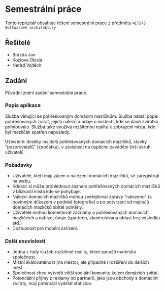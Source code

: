 # Semestrální práce
Tento repozitář obsahuje řešení semestrální práce z předmětu `4IT575 Softwarové architektury`

## Řešitelé
- Brázda Jan
- Kozlova Olesia
- Nerad Vojtěch

## Zadání
Původní znění zadání semestrální práce.

### Popis aplikace
Služba věnující se pohřešovaným domácím mazlíčkům. Služba nabízí popis pohřešovaných zvířat, jejich nálezů a údaje o místech, kde se dané zvířátko pohybovalo. Služba také využívá rozšířenou realitu k zobrazení místa, kde byl mazlíček spatřen naposledy.

Uživatelé: desítky majitelů pohřešovaných domácích mazlíčků, stovky "pozorovatelů" (zpočátku), v závislosti na úspěchu zavádění širší okruh uživatelů.

### Požadavky
- Uživatelé, kteří mají zájem o nalezení domácích mazlíčků, se zaregistrují na webu.
- Kdokoli si může prohlédnout seznam pohřešovaných domácích mazlíčků v blízkosti místa kde se pohybuje.
- Nálezci domácích mazlíčků mohou zveřejňovat zprávy "nalezeno" (s povinným důkazem v podobě fotografie) a po potvrzení od majitelů domácích mazlíčků sbírat odměny.
- Uživatelé mohou komentovat záznamy o pohřešovaných domácích mazlíčcích a nabízet údaje (spatřeno, zkontrolovaná oblast bez výsledku atd.)
- Dostupnost pro mobilní zařízení.

### Další souvislosti
- Jedna z řady služeb rozšířené reality, které spouští mateřská společnost.
- Místní škálovatelnost (na město), ale případně i rozšíření do dalších měst.
- Společnost chce vytvořit větší sociální komunitu kolem domácích zvířat.
- Potenciální příjmy z reklamy od partnerů, jako jsou obchody s domácími zvířaty, mají potenciál vydělat statisíce.
